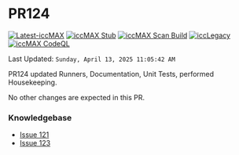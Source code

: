 # PR124
[![Latest-iccMAX](https://github.com/xsscx/PatchIccMAX/actions/workflows/Latest-iccMAX.yaml/badge.svg)](https://github.com/xsscx/PatchIccMAX/actions/workflows/Latest-iccMAX.yaml)
[![iccMAX Stub](https://github.com/xsscx/PatchIccMAX/actions/workflows/cicd-x3.yaml/badge.svg)](https://github.com/xsscx/PatchIccMAX/actions/workflows/cicd-x3.yaml)
[![iccMAX Scan Build](https://github.com/xsscx/PatchIccMAX/actions/workflows/PR119-ubu-llvm-scan.yaml/badge.svg)](https://github.com/xsscx/PatchIccMAX/actions/workflows/PR119-ubu-llvm-scan.yaml)
[![iccLegacy](https://github.com/xsscx/PatchIccMAX/actions/workflows/121-MATRIX.yaml/badge.svg)](https://github.com/xsscx/PatchIccMAX/actions/workflows/121-MATRIX.yaml)
[![iccMAX CodeQL](https://github.com/xsscx/PatchIccMAX/actions/workflows/uql-011.yaml/badge.svg)](https://github.com/xsscx/PatchIccMAX/actions/workflows/uql-011.yaml)

Last Updated: `Sunday, April 13, 2025 11:05:42 AM`

PR124 updated Runners, Documentation, Unit Tests, performed Housekeeping. 

No other changes are expected in this PR.

### Knowledgebase
- [Issue 121](https://github.com/InternationalColorConsortium/DemoIccMAX/issues/121)
- [Issue 123](https://github.com/InternationalColorConsortium/DemoIccMAX/issues/123)
